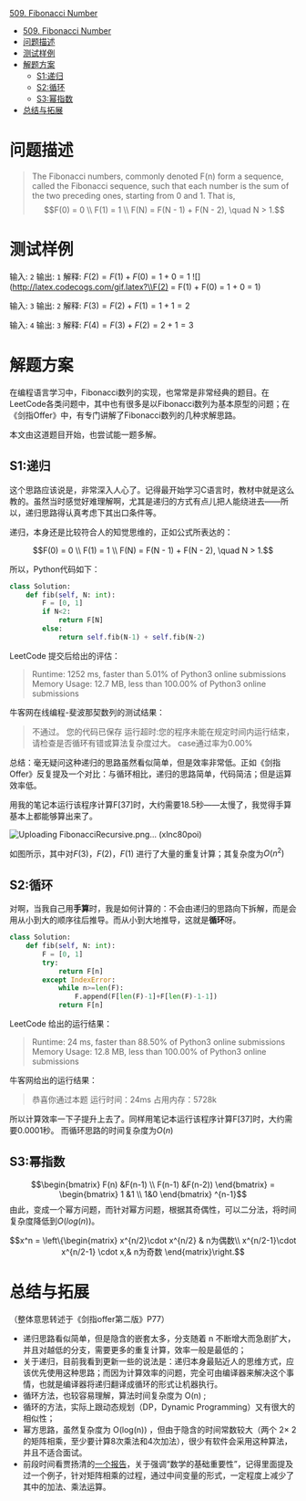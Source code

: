 [509. Fibonacci Number](https://leetcode.com/problems/fibonacci-number/)

<!-- @import "[TOC]" {cmd="toc" depthFrom=1 depthTo=6 orderedList=false} -->

<!-- code_chunk_output -->

- [509. Fibonacci Number](#509-fibonacci-numberhttpsleetcodecomproblemsfibonacci-number)
- [问题描述](#问题描述)
- [测试样例](#测试样例)
- [解题方案](#解题方案)
  - [S1:递归](#s1递归)
  - [S2:循环](#s2循环)
  - [S3:幂指数](#s3幂指数)
- [总结与拓展](#总结与拓展)

<!-- /code_chunk_output -->

# 问题描述
> The Fibonacci numbers, commonly denoted F(n) form a sequence, called the Fibonacci sequence, such that each number is the sum of the two preceding ones, starting from 0 and 1. That is,
$$F(0) = 0  \\
F(1) = 1    \\
F(N) = F(N - 1) + F(N - 2), \quad N > 1.$$

# 测试样例
输入: `2` 输出: `1` 
解释: $F(2) = F(1) + F(0) = 1 + 0 = 1$
![](http://latex.codecogs.com/gif.latex?\\F(2) = F(1) + F(0) = 1 + 0 = 1)

输入: `3` 输出: `2`
解释: $F(3) = F(2) + F(1) = 1 + 1 = 2$

输入: `4` 输出: `3`
解释: $F(4) = F(3) + F(2) = 2 + 1 = 3$

# 解题方案

在编程语言学习中，Fibonacci数列的实现，也常常是非常经典的题目。在LeetCode各类问题中，其中也有很多是以Fibonacci数列为基本原型的问题；在《剑指Offer》中，有专门讲解了Fibonacci数列的几种求解思路。

本文由这道题目开始，也尝试能一题多解。

## S1:递归
这个思路应该说是，非常深入人心了。记得最开始学习C语言时，教材中就是这么教的。虽然当时感觉好难理解啊，尤其是递归的方式有点儿把人能绕进去——所以，递归思路得认真考虑下其出口条件等。

递归，本身还是比较符合人的知觉思维的，正如公式所表达的：

$$F(0) = 0  \\
F(1) = 1    \\
F(N) = F(N - 1) + F(N - 2), \quad N > 1.$$

所以，Python代码如下：
```Python
class Solution:
    def fib(self, N: int):
        F = [0, 1]
        if N<2:
            return F[N]
        else:
            return self.fib(N-1) + self.fib(N-2)
```
LeetCode 提交后给出的评估：

> Runtime: 1252 ms, faster than 5.01% of Python3 online submissions
> Memory Usage: 12.7 MB, less than 100.00% of Python3 online submissions

牛客网在线编程-斐波那契数列的测试结果：

> 不通过。 您的代码已保存
> 运行超时:您的程序未能在规定时间内运行结束，请检查是否循环有错或算法复杂度过大。
> case通过率为0.00%

总结：毫无疑问这种递归的思路虽然看似简单，但是效率非常低。正如《剑指Offer》反复提及一个对比：与循环相比，递归的思路简单，代码简洁；但是运算效率低。

用我的笔记本运行该程序计算F[37]时，大约需要18.5秒——太慢了，我觉得手算基本上都能够算出来了。

![Uploading FibonacciRecursive.png… (xlnc80poi)]()

如图所示，其中对$F(3)$，$F(2)$，$F(1)$ 进行了大量的重复计算；其复杂度为$O(n^2)$

## S2:循环
对啊，当我自己用**手算**时，我是如何计算的：不会由递归的思路向下拆解，而是会用从小到大的顺序往后推导。而从小到大地推导，这就是**循环**呀。

```Python
class Solution:
    def fib(self, N: int):
        F = [0, 1]
        try:
            return F[n]
        except IndexError:
            while n>=len(F):
                F.append(F[len(F)-1]+F[len(F)-1-1])
            return F[n]
```

LeetCode 给出的运行结果：
>Runtime: 24 ms, faster than 88.50% of Python3 online submissions
>Memory Usage: 12.8 MB, less than 100.00% of Python3 online submissions

牛客网给出的运行结果：
>恭喜你通过本题
>运行时间：24ms
>占用内存：5728k

所以计算效率一下子提升上去了。同样用笔记本运行该程序计算F[37]时，大约需要0.0001秒。
而循环思路的时间复杂度为$O(n)$

## S3:幂指数

$$\begin{bmatrix} F(n) &F(n-1) \\  F(n-1) &F(n-2))  \end{bmatrix} = \begin{bmatrix} 1 &1 \\   1&0  \end{bmatrix} ^{n-1}$$
由此，变成一个幂方问题，而针对幂方问题，根据其奇偶性，可以二分法，将时间复杂度降低到$O(log(n))$。

$$x^n =  \left\{\begin{matrix}  x^{n/2}\cdot x^{n/2}                    & n为偶数\\     x^{n/2-1}\cdot x^{n/2-1} \cdot x,& n为奇数  \end{matrix}\right.$$


# 总结与拓展
（整体意思转述于《剑指offer第二版》P77）
- 递归思路看似简单，但是隐含的嵌套太多，分支随着 n 不断增大而急剧扩大，并且对越低的分支，需要更多的重复计算，效率一般是最低的；
- 关于递归，目前我看到更新一些的说法是：递归本身最贴近人的思维方式，应该优先使用这种思路；而因为计算效率的问题，完全可由编译器来解决这个事情，也就是编译器将递归翻译成循环的形式让机器执行。
- 循环方法，也较容易理解，算法时间复杂度为 O(n) ;
- 循环的方法，实际上跟动态规划（DP，Dynamic Programming）又有很大的相似性；
- 幂方思路，虽然复杂度为 O(log(n)) ，但由于隐含的时间常数较大（两个 2$\times$ 2 的矩阵相乘，至少要计算8次乘法和4次加法），很少有软件会采用这种算法，并且不适合面试。
- 前段时间看贾扬清的[一个报告](https://www.jiqizhixin.com/articles/2020-03-28-3)，关于强调“数学的基础重要性”，记得里面提及过一个例子，针对矩阵相乘的过程，通过中间变量的形式，一定程度上减少了其中的加法、乘法运算。

